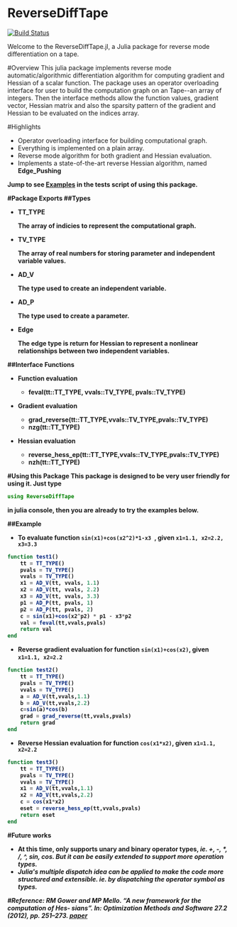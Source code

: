 # ReverseDiffTape 

[![Build Status](https://travis-ci.org/fqiang/ReverseDiffTape.jl.svg?branch=master)](https://travis-ci.org/fqiang/ReverseDiffTape.jl)

Welcome to the ReverseDiffTape.jl, a Julia package for reverse mode differentiation on a tape.

#Overview
This julia package implements reverse mode automatic/algorithmic differentiation algorithm for computing gradient and Hessian of a scalar function. The package uses an operator overloading interface for user to build the computation graph on an Tape--an array of integers. Then the interface methods allow the function values, gradient vector, Hessian matrix and also the sparsity pattern of the gradient and Hessian to be evaluated on the indices array. 

#Highlights
- Operator overloading interface for building computational graph.
- Everything is implemented on a plain array. 
- Reverse mode algorithm for both gradient and Hessian evaluation.
- Implements a state-of-the-art reverse Hessian algorithm, named <strong>Edge_Pushing<strong>

Jump to see [Examples](https://github.com/fqiang/ReverseDiffTape.jl/blob/master/test/runtests.jl) in the tests script of using this package. 

#Package Exports
##Types
* TT_TYPE

    The array of indicies to represent the computational graph.

* TV_TYPE

    The array of real numbers for storing parameter and independent variable values.

* AD_V

    The type used to create an independent variable.

* AD_P

    The type used to create a parameter. 

* Edge

    The edge type is return for Hessian to represent a nonlinear relationships between two independent variables. 

##Interface Functions
* Function evaluation
    - feval(tt::TT_TYPE, vvals::TV_TYPE, pvals::TV_TYPE)

* Gradient evaluation
    - grad_reverse(tt::TT_TYPE,vvals::TV_TYPE,pvals::TV_TYPE)
    - nzg(tt::TT_TYPE)

* Hessian evaluation
    - reverse_hess_ep(tt::TT_TYPE,vvals::TV_TYPE,pvals::TV_TYPE)
    - nzh(tt::TT_TYPE)

#Using this Package
This package is designed to be very user friendly for using it.
Just type 
```julia 
using ReverseDiffTape 
``` 
in julia console, then you are already to try the examples below.

##Example
- To evaluate function `sin(x1)+cos(x2^2)*1-x3 `, given `x1=1.1, x2=2.2, x3=3.3`
```julia
function test1() 
    tt = TT_TYPE()
	pvals = TV_TYPE()
	vvals = TV_TYPE()
	x1 = AD_V(tt, vvals, 1.1)
	x2 = AD_V(tt, vvals, 2.2)
	x3 = AD_V(tt, vvals, 3.3)
	p1 = AD_P(tt, pvals, 1)
	p2 = AD_P(tt, pvals, 2)
	c = sin(x1)+cos(x2^p2) * p1 - x3*p2
	val = feval(tt,vvals,pvals)
    return val
end
```
- Reverse gradient evaluation for function `sin(x1)+cos(x2)`, given `x1=1.1, x2=2.2`
```julia
function test2()
    tt = TT_TYPE()
	pvals = TV_TYPE()
	vvals = TV_TYPE()
	a = AD_V(tt,vvals,1.1)
	b = AD_V(tt,vvals,2.2)
	c=sin(a)*cos(b)
	grad = grad_reverse(tt,vvals,pvals)
    return grad
end
```
- Reverse Hessian evaluation for function `cos(x1*x2)`, given `x1=1.1, x2=2.2`
```julia
function test3()
    tt = TT_TYPE()
	pvals = TV_TYPE()
	vvals = TV_TYPE()
	x1 = AD_V(tt,vvals,1.1)
	x2 = AD_V(tt,vvals,2.2)
	c = cos(x1*x2)
	eset = reverse_hess_ep(tt,vvals,pvals)
    return eset
end
```

#Future works
- At this time, only supports unary and binary operator types, <em>ie.<em> +, -, *, /, ^, sin, cos. But it can be easily extended to support more operation types. 
- Julia's multiple dispatch idea can be applied to make the code more structured and extensible. <em>ie.<em> by dispatching the operator symbol as types. 

#Reference: 
RM Gower and MP Mello. “A new framework for the computation of Hes- sians”. In: Optimization Methods and Software 27.2 (2012), pp. 251–273. [paper](http://www.ime.unicamp.br/rel_pesq/2010/rp16-10.html)
